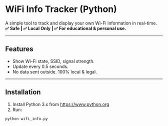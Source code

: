 # WiFi Info Tracker (Python)

A simple tool to track and display your own Wi-Fi information in real-time.  
**✅ Safe | ✅ Local Only | ✅ For educational & personal use.**

---

## Features
- Show Wi-Fi state, SSID, signal strength.
- Update every 0.5 seconds.
- No data sent outside. 100% local & legal.

---

## Installation

1. Install Python 3.x from https://www.python.org
2. Run:
```bash
python wifi_info.py
